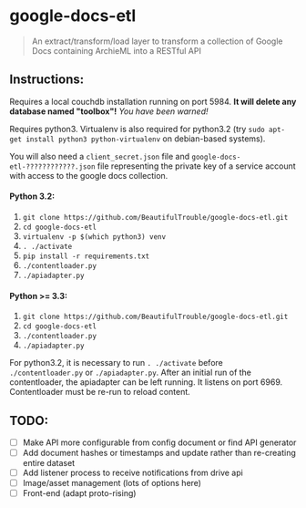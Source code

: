 # google-docs-etl

> An extract/transform/load layer to transform a collection of Google Docs containing ArchieML into a RESTful API

## Instructions:

Requires a local couchdb installation running on port 5984. **It will delete any database named "toolbox"!** _You have been warned!_ 

Requires python3. Virtualenv is also required for python3.2 (try `sudo apt-get install python3 python-virtualenv` on debian-based systems). 

You will also need a `client_secret.json` file and `google-docs-etl-????????????.json` file representing the private key of a service account with access to the google docs collection.

#### Python 3.2:

1. `git clone https://github.com/BeautifulTrouble/google-docs-etl.git`
2. `cd google-docs-etl`
3. `virtualenv -p $(which python3) venv`
4. `. ./activate`
5. `pip install -r requirements.txt`
6. `./contentloader.py`
7. `./apiadapter.py`

#### Python >= 3.3:

1. `git clone https://github.com/BeautifulTrouble/google-docs-etl.git`
2. `cd google-docs-etl`
5. `./contentloader.py`
6. `./apiadapter.py`

For python3.2, it is necessary to run `. ./activate` before `./contentloader.py` or `./apiadapter.py`. After an initial run of the contentloader, the apiadapter can be left running. It listens on port 6969. Contentloader must be re-run to reload content.

## TODO:

- [ ] Make API more configurable from config document or find API generator
- [ ] Add document hashes or timestamps and update rather than re-creating entire dataset
- [ ] Add listener process to receive notifications from drive api
- [ ] Image/asset management (lots of options here)
- [ ] Front-end (adapt proto-rising)
